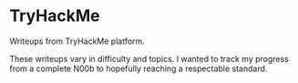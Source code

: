 # TryHackMe
Writeups from TryHackMe platform.

These writeups vary in difficulty and topics. I wanted to track my progress from a complete N00b to hopefully reaching a respectable standard.  
